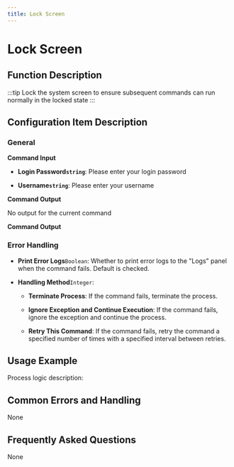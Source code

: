 ```yaml
---
title: Lock Screen
---
```


# Lock Screen

## Function Description

:::tip 
Lock the system screen to ensure subsequent commands can run normally in the locked state
:::

## Configuration Item Description

### General

**Command Input**

- **Login Password`string`**: Please enter your login password

- **Username`string`**: Please enter your username


**Command Output**

No output for the current command


**Command Output**

### Error Handling

- **Print Error Logs**`Boolean`: Whether to print error logs to the "Logs" panel when the command fails. Default is checked. 

- **Handling Method**`Integer`:

    - **Terminate Process**: If the command fails, terminate the process.

    - **Ignore Exception and Continue Execution**: If the command fails, ignore the exception and continue the process.

    - **Retry This Command**: If the command fails, retry the command a specified number of times with a specified interval between retries.

## Usage Example

Process logic description:

## Common Errors and Handling

None

## Frequently Asked Questions

None

